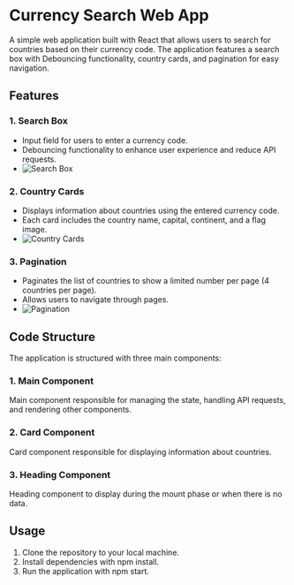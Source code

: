 # Currency Search Web App

A simple web application built with React that allows users to search for countries based on their currency code. The application features a search box with Debouncing functionality, country cards, and pagination for easy navigation.

## Features

### 1. Search Box

- Input field for users to enter a currency code.
- Debouncing functionality to enhance user experience and reduce API requests.
- ![Search Box](https://i.ibb.co/PxXQHdT/Screenshot-2024-01-31-111353.png)


### 2. Country Cards

- Displays information about countries using the entered currency code.
- Each card includes the country name, capital, continent, and a flag image.
- ![Country Cards](https://i.ibb.co/YDmCjV2/Screenshot-2024-01-31-111618.png)


### 3. Pagination

- Paginates the list of countries to show a limited number per page (4 countries per page).
- Allows users to navigate through pages.
- ![Pagination](https://i.ibb.co/c2mPYHq/Screenshot-2024-01-31-111644.png)


## Code Structure

The application is structured with three main components:

### 1. Main Component

Main component responsible for managing the state, handling API requests, and rendering other components.

### 2. Card Component

Card component responsible for displaying information about countries.

### 3. Heading Component

Heading component to display during the mount phase or when there is no data.

## Usage

1. Clone the repository to your local machine.
2. Install dependencies with npm install.
3. Run the application with npm start.
